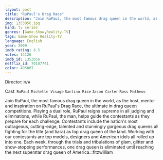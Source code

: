```yaml
---
layout: post
title: "RuPaul's Drag Race"
description: "Join RuPaul, the most famous drag queen in the world, as the host, mentor and inspiration on RuPaul's Drag Race, the ultimate in drag queen competitions. Playing a dual role, RuPaul reigns supreme in all judging and eliminations, while RuPaul, the man, helps guide the contestants as they prepare for each challenge. Contestants include the nation's most outrageous, cutting-edge, talented and stunningly gorgeous drag queens all fighting for the title (and tiara) as top drag queen of.."
img: 1353056.jpg
kind: tv series
genres: [Game-Show,Reality-TV]
tags: Game-Show Reality-TV 
language: English
year: 2009
imdb_rating: 8.5
votes: 14126
imdb_id: 1353056
netflix_id: 70187741
color: 495867
---
```

Director: `N/A`  

Cast: `RuPaul` `Michelle Visage` `Santino Rice` `Jason Carter` `Ross Mathews` 

Join RuPaul, the most famous drag queen in the world, as the host, mentor and inspiration on RuPaul's Drag Race, the ultimate in drag queen competitions. Playing a dual role, RuPaul reigns supreme in all judging and eliminations, while RuPaul, the man, helps guide the contestants as they prepare for each challenge. Contestants include the nation's most outrageous, cutting-edge, talented and stunningly gorgeous drag queens all fighting for the title (and tiara) as top drag queen of the land. Working with our contestants are top models, designers and American idols all rolled up into one. Each week, through the trials and tribulations of glam, glitter and show-stopping performances, one drag queen is eliminated until reaching the next superstar drag queen of America.::fitzwilliam